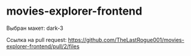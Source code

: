 # movies-explorer-frontend

Выбран макет: dark-3

Ссылка на pull request: https://github.com/TheLastRogue001/movies-explorer-frontend/pull/2/files

